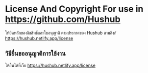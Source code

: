 # License And Copyright For use in https://github.com/Hushub
ให้ยึดหลักของลิขสิทธิ์และใบอนุญาติ ตามประกาศของ Hushub ตามลิงก์ https://hushub.netlify.app/license

## วิธียื่นขออนุญาติการใช้งาน
ให้ยื่นได้ที่เว็บ https://hushub.netlify.app/license
